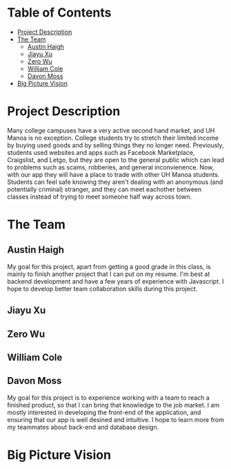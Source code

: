 # Table of Contents
* [Project Description](#project-description)
* [The Team](#the-team)
  * [Austin Haigh](#austin-haigh)
  * [Jiayu Xu](#jiayu-xu)
  * [Zero Wu](#zero-wu)
  * [William Cole](#william-cole)
  * [Davon Moss](#davon-moss)
* [Big Picture Vision](#big-picture-vision)

# Project Description

Many college campuses have a very active second hand market, and UH Manoa is no exception. College students try to stretch their limited income by buying used goods and by selling things they no longer need. Previously, students used websites and apps such as Facebook Marketplace, Craigslist, and Letgo, but they are open to the general public which can lead to problems such as scams, robberies, and general inconvienence. Now, with our app they will have a place to trade with other UH Manoa students. Students can feel safe knowing they aren't dealing with an anonymous (and potentially criminal) stranger, and they can meet eachother between classes instead of trying to meet someone half way across town.

# The Team

## Austin Haigh
My goal for this project, apart from getting a good grade in this class, is mainly to finish another project that I can put on my resume. I'm best at backend development and have a few years of experience with Javascript. I hope to develop better team collaboration skills during this project.

## Jiayu Xu

## Zero Wu

## William Cole

## Davon Moss
My goal for this project is to experience working with a team to reach a finished product, so that I can bring that knowledge to the job market. I am mostly interested in developing the front-end of the application, and ensuring that our app is well desined and intuitive. I hope to learn more from my teammates about back-end and database design. 

# Big Picture Vision
